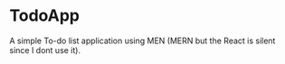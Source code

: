 # TodoApp
A simple To-do list application using MEN (MERN but the React is silent since I dont use it).
